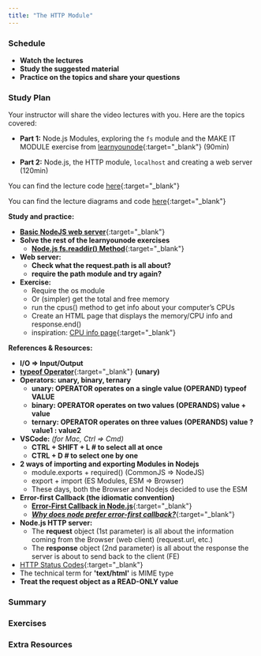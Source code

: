```yaml
---
title: "The HTTP Module"
---
```


### Schedule

  - **Watch the lectures**
  - **Study the suggested material**
  - **Practice on the topics and share your questions**

### Study Plan

  Your instructor will share the video lectures with you. Here are the topics covered:

  - **Part 1:** Node.js Modules, exploring the `fs` module and the MAKE IT MODULE exercise from [learnyounode](https://github.com/workshopper/learnyounode){:target="_blank"} (90min)

  - **Part 2:** Node.js, the HTTP module, `localhost` and creating a web server (120min)

  You can find the lecture code [here](){:target="_blank"}

  You can find the lecture diagrams and code [here](){:target="_blank"}

  **Study and practice:**

  - [**Basic NodeJS web server**](https://nodejs.org/en/learn/getting-started/introduction-to-nodejs){:target="_blank"}  
  - **Solve the rest of the learnyounode exercises**  
    - [**Node.js fs.readdir() Method**](https://www.geeksforgeeks.org/node-js-fs-readdir-method/){:target="_blank"}  
  - **Web server:**  
    - **Check what the request.path is all about?**  
    - **require the path module and try again?**  
  - **Exercise:**  
    - Require the os module  
    - Or (simpler) get the total and free memory   
    - run the cpus() method to get info about your computer’s CPUs  
    - Create an HTML page that displays the memory/CPU info and response.end()  
    - inspiration: [CPU info page](https://codepen.io/leonalkalai/pen/bGZyzZe?editors=0010){:target="_blank"}

  **References & Resources:**

  - **I/O => Input/Output**  
  - [**typeof Operator**](https://developer.mozilla.org/en-US/docs/Web/JavaScript/Reference/Operators/typeof){:target="_blank"} **(unary)**  
  - **Operators: unary, binary, ternary**  
    - **unary: OPERATOR operates on a single value (OPERAND) typeof VALUE**  
    - **binary: OPERATOR operates on two values (OPERANDS) value + value**  
    - **ternary: OPERATOR operates on three values (OPERANDS) value ? value1 : value2**  
  - **VSCode:** *(for Mac, Ctrl => Cmd)*  
    - **CTRL + SHIFT + L # to select all at once**  
    - **CTRL + D			   # to select one by one**  
  - **2 ways of importing and exporting Modules in Nodejs**  
    - module.exports + required() (CommonJS => NodeJS)  
    - export + import (ES Modules, ESM => Browser)  
    - These days, both the Browser and Nodejs decided to use the ESM  
  - **Error-first Callback (the idiomatic convention)**  
    - [**Error-First Callback in Node.js**](https://www.geeksforgeeks.org/error-first-callback-in-node-js/){:target="_blank"}  
    - [***Why does node prefer error-first callback?***](https://stackoverflow.com/questions/40511513/why-does-node-prefer-error-first-callback){:target="_blank"}  
  - **Node.js HTTP server:**  
    - The **request** object (1st parameter) is all about the information coming from the Browser (web client) (request.url, etc.)  
    - The **response** object (2nd parameter) is all about the response the server is about to send back to the client (FE)  
  - [HTTP Status Codes](https://www.webfx.com/web-development/glossary/http-status-codes/){:target="_blank"}  
  - The technical term for **'text/html'** is MIME type  
  - **Treat the request object as a READ-ONLY value**

### Summary

### Exercises

### Extra Resources